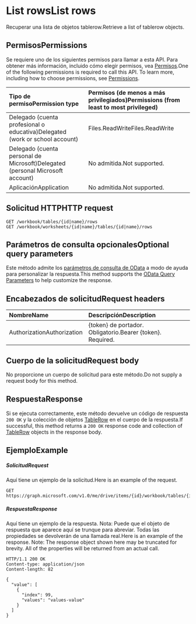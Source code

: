 # <a name="list-rows"></a><span data-ttu-id="62faf-101">List rows</span><span class="sxs-lookup"><span data-stu-id="62faf-101">List rows</span></span>

<span data-ttu-id="62faf-102">Recuperar una lista de objetos tablerow.</span><span class="sxs-lookup"><span data-stu-id="62faf-102">Retrieve a list of tablerow objects.</span></span>
## <a name="permissions"></a><span data-ttu-id="62faf-103">Permisos</span><span class="sxs-lookup"><span data-stu-id="62faf-103">Permissions</span></span>
<span data-ttu-id="62faf-p101">Se requiere uno de los siguientes permisos para llamar a esta API. Para obtener más información, incluido cómo elegir permisos, vea [Permisos](../../../concepts/permissions_reference.md).</span><span class="sxs-lookup"><span data-stu-id="62faf-p101">One of the following permissions is required to call this API. To learn more, including how to choose permissions, see [Permissions](../../../concepts/permissions_reference.md).</span></span>

|<span data-ttu-id="62faf-106">Tipo de permiso</span><span class="sxs-lookup"><span data-stu-id="62faf-106">Permission type</span></span>      | <span data-ttu-id="62faf-107">Permisos (de menos a más privilegiados)</span><span class="sxs-lookup"><span data-stu-id="62faf-107">Permissions (from least to most privileged)</span></span>              |
|:--------------------|:---------------------------------------------------------|
|<span data-ttu-id="62faf-108">Delegado (cuenta profesional o educativa)</span><span class="sxs-lookup"><span data-stu-id="62faf-108">Delegated (work or school account)</span></span> | <span data-ttu-id="62faf-109">Files.ReadWrite</span><span class="sxs-lookup"><span data-stu-id="62faf-109">Files.ReadWrite</span></span>    |
|<span data-ttu-id="62faf-110">Delegado (cuenta personal de Microsoft)</span><span class="sxs-lookup"><span data-stu-id="62faf-110">Delegated (personal Microsoft account)</span></span> | <span data-ttu-id="62faf-111">No admitida.</span><span class="sxs-lookup"><span data-stu-id="62faf-111">Not supported.</span></span>    |
|<span data-ttu-id="62faf-112">Aplicación</span><span class="sxs-lookup"><span data-stu-id="62faf-112">Application</span></span> | <span data-ttu-id="62faf-113">No admitida.</span><span class="sxs-lookup"><span data-stu-id="62faf-113">Not supported.</span></span> |

## <a name="http-request"></a><span data-ttu-id="62faf-114">Solicitud HTTP</span><span class="sxs-lookup"><span data-stu-id="62faf-114">HTTP request</span></span>
<!-- { "blockType": "ignored" } -->
```http
GET /workbook/tables/{id|name}/rows
GET /workbook/worksheets/{id|name}/tables/{id|name}/rows
```
## <a name="optional-query-parameters"></a><span data-ttu-id="62faf-115">Parámetros de consulta opcionales</span><span class="sxs-lookup"><span data-stu-id="62faf-115">Optional query parameters</span></span>
<span data-ttu-id="62faf-116">Este método admite los [parámetros de consulta de OData](http://developer.microsoft.com/en-us/graph/docs/overview/query_parameters) a modo de ayuda para personalizar la respuesta.</span><span class="sxs-lookup"><span data-stu-id="62faf-116">This method supports the [OData Query Parameters](http://developer.microsoft.com/en-us/graph/docs/overview/query_parameters) to help customize the response.</span></span>

## <a name="request-headers"></a><span data-ttu-id="62faf-117">Encabezados de solicitud</span><span class="sxs-lookup"><span data-stu-id="62faf-117">Request headers</span></span>
| <span data-ttu-id="62faf-118">Nombre</span><span class="sxs-lookup"><span data-stu-id="62faf-118">Name</span></span>      |<span data-ttu-id="62faf-119">Descripción</span><span class="sxs-lookup"><span data-stu-id="62faf-119">Description</span></span>|
|:----------|:----------|
| <span data-ttu-id="62faf-120">Authorization</span><span class="sxs-lookup"><span data-stu-id="62faf-120">Authorization</span></span>  | <span data-ttu-id="62faf-p102">{token} de portador. Obligatorio.</span><span class="sxs-lookup"><span data-stu-id="62faf-p102">Bearer {token}. Required.</span></span> |

## <a name="request-body"></a><span data-ttu-id="62faf-123">Cuerpo de la solicitud</span><span class="sxs-lookup"><span data-stu-id="62faf-123">Request body</span></span>
<span data-ttu-id="62faf-124">No proporcione un cuerpo de solicitud para este método.</span><span class="sxs-lookup"><span data-stu-id="62faf-124">Do not supply a request body for this method.</span></span>

## <a name="response"></a><span data-ttu-id="62faf-125">Respuesta</span><span class="sxs-lookup"><span data-stu-id="62faf-125">Response</span></span>

<span data-ttu-id="62faf-126">Si se ejecuta correctamente, este método devuelve un código de respuesta `200 OK` y la colección de objetos [TableRow](../resources/tablerow.md) en el cuerpo de la respuesta.</span><span class="sxs-lookup"><span data-stu-id="62faf-126">If successful, this method returns a `200 OK` response code and collection of [TableRow](../resources/tablerow.md) objects in the response body.</span></span>
## <a name="example"></a><span data-ttu-id="62faf-127">Ejemplo</span><span class="sxs-lookup"><span data-stu-id="62faf-127">Example</span></span>
##### <a name="request"></a><span data-ttu-id="62faf-128">Solicitud</span><span class="sxs-lookup"><span data-stu-id="62faf-128">Request</span></span>
<span data-ttu-id="62faf-129">Aquí tiene un ejemplo de la solicitud.</span><span class="sxs-lookup"><span data-stu-id="62faf-129">Here is an example of the request.</span></span>
<!-- {
  "blockType": "request",
  "name": "get_rows"
}-->
```http
GET https://graph.microsoft.com/v1.0/me/drive/items/{id}/workbook/tables/{id|name}/rows
```
##### <a name="response"></a><span data-ttu-id="62faf-130">Respuesta</span><span class="sxs-lookup"><span data-stu-id="62faf-130">Response</span></span>
<span data-ttu-id="62faf-p103">Aquí tiene un ejemplo de la respuesta. Nota: Puede que el objeto de respuesta que aparece aquí se trunque para abreviar. Todas las propiedades se devolverán de una llamada real.</span><span class="sxs-lookup"><span data-stu-id="62faf-p103">Here is an example of the response. Note: The response object shown here may be truncated for brevity. All of the properties will be returned from an actual call.</span></span>
<!-- {
  "blockType": "response",
  "truncated": true,
  "@odata.type": "microsoft.graph.tableRow",
  "isCollection": true
} -->
```http
HTTP/1.1 200 OK
Content-type: application/json
Content-length: 82

{
  "value": [
    {
      "index": 99,
      "values": "values-value"
    }
  ]
}
```

<!-- uuid: 8fcb5dbc-d5aa-4681-8e31-b001d5168d79
2015-10-25 14:57:30 UTC -->
<!-- {
  "type": "#page.annotation",
  "description": "List rows",
  "keywords": "",
  "section": "documentation",
  "tocPath": ""
}-->